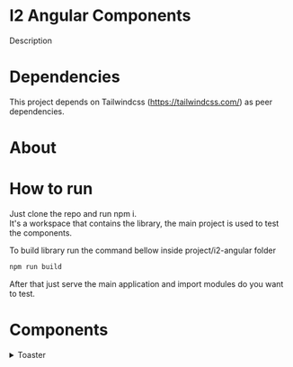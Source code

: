 # I2 Angular Components
Description

# Dependencies
This project depends on Tailwindcss (https://tailwindcss.com/) as peer dependencies.

# About

# How to run
Just clone the repo and run npm i.  
It's a workspace that contains the library, the main project is used to test the components.  

To build library run the command bellow inside project/i2-angular folder  

```javascript
npm run build
```

After that just serve the main application and import modules do you want to test.

# Components

<details><summary>Toaster</summary>
<p>

#### Import into your module

```typescript
import { I2ToasterModule } from 'i2-angular';
```

#### Also some angular modules
```typescript
import { BrowserAnimationsModule } from '@angular/platform-browser/animations';
import { BrowserModule } from '@angular/platform-browser';
```

</p>

<p>

#### Then use in component

```typescript
import { I2ToasterService } from 'i2-angular';
...
showToast() {
    this._i2Toaster.show(
      {
        type: 'danger',
        message: 'Woops, something goes wrong. '
      }
    );
  }
```
#### Options
Model: I2ToasterOptions 
| Property | Required | Values                                 | Default |   |
|----------|----------|----------------------------------------|---------|---|
| type     | true     | 'warning', 'success', 'danger', 'info' | success |   |
| message  | true     | string                                 | ''      |   |
|          |          |                                        |         |   |

</p>

<details><summary>Tabs</summary>
<p>

#### Import into your module

```typescript
import { I2TabsModule } from 'i2-angular';
```
</p>

<p>

#### Then use in component

```html
<i2-tabs>
    <i2-tabs-item [tabTitle]="'Tab 1'">
        Tab 1 content
    </i2-tabs-item>
    <i2-tabs-item tabTitle="Tab 2">
        Tab 2 content
    </i2-tabs-item>
</i2-tabs>
```
#### Options
Model: I2ToasterOptions 
| Property | Required | Values                                 |
|----------|----------|----------------------------------------|
| tabTitle | true     | string                                 |
| active   | false    | boolean                                |
|          |          |                                        |

</p>
</details>
